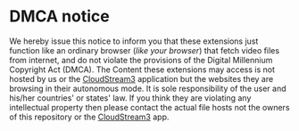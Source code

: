 # DMCA notice

We hereby issue this notice to inform you that these extensions just function like an ordinary browser (*like your browser*) that fetch video files from internet, and do not violate the provisions of the Digital Millennium Copyright Act (DMCA).
The Content these extensions may access is not hosted by us or the [CloudStream3](https://cloudstream.on.fleek.co) application but the websites they are browsing in their autonomous mode.
It is sole responsibility of the user and his/her countries' or states' law.
If you think they are violating any intellectual property then please contact the actual file hosts not the owners of this repository or the [CloudStream3](https://cloudstream.on.fleek.co) app.
